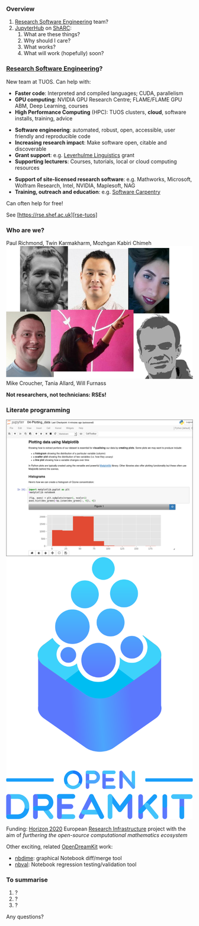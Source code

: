 ### Overview

1. [Research Software Engineering][rse-tuos] team?
1. [JupyterHub][jupyterhub-docs] on [ShARC][sharc-docs]: 
    1. What are these things?
    1. Why should I care?
    1. What works?
    1. What will work (hopefully) soon?

[jupyterhub-docs]: https://jupyterhub.readthedocs.io/en/latest/ "JupyterHub documentation"
[rse-tuos]: http://rse.shef.ac.uk/ "University of Sheffield's Research Software Engineering (RSE) team"
[sharc-docs]: http://docs.hpc.shef.ac.uk/en/latest/sharc/ "ShARC computer cluster"



### [Research Software Engineering][rse-tuos]?

New team at TUOS.  Can help with:

* **Faster code**: Interpreted and compiled languages; CUDA, parallelism 
* **GPU computing**: NVIDIA GPU Research Centre; FLAME/FLAME GPU ABM, Deep Learning, courses 
* **High Performance Computing** (HPC): TUOS clusters, **cloud**, software installs, training, advice  

[rse-tuos]: http://rse.shef.ac.uk/ "University of Sheffield's Research Software Engineering (RSE) team"



* **Software engineering**: automated, robust, open, accessible, user friendly and reproducible code 
* **Increasing research impact**: Make software open, citable and discoverable 
* **Grant support**: e.g. [Leverhulme Linguistics][dagmar-project] grant
* **Supporting lecturers**: Courses, tutorials, local or cloud computing resources

[dagmar-project]: http://rse.shef.ac.uk/blog/linuistics_grant_2016/



* **Support of site-licensed research software**: e.g. Mathworks, Microsoft, Wolfram Research, Intel, NVIDIA, Maplesoft, NAG
* **Training, outreach and education**: e.g. [Software Carpentry][soft-carp]

[soft-carp]: https://software-carpentry.org/lessons/

Can often help for free! 

See [https://rse.shef.ac.uk][rse-tuos] 

[rse-tuos]: http://rse.shef.ac.uk/ "University of Sheffield's Research Software Engineering (RSE) team"



### Who are we?

Paul Richmond, Twin Karmakharm, Mozhgan Kabiri Chimeh
<img src="resources/rse-team.png" alt="TUOS RSE team" id="rse-team" />
Mike Croucher, Tania Allard, Will Furnass

**Not researchers, not technicians: RSEs!**



### Literate programming

<img src="resources/jupyter_notebook_example.png" alt="Jupyter Notebook example" id="jupyter-nb-ex" />



<!-- OpenDreamKit -->
<img src="resources/odk-logo.svg" alt="OpenDreamKit logo" id="odk-logo" />

Funding: [Horizon 2020][h2020] European [Research Infrastructure][eu-res-infra] project
with the aim of *furthering the open-source computational mathematics ecosystem*

Other exciting, related [OpenDreamKit][odk] work:

* [nbdime][nbdime]: graphical Notebook diff/merge tool
* [nbval][nbval]: Notebook regression testing/validation tool

[odk]: http://opendreamkit.org/ 
[h2020]: https://ec.europa.eu/programmes/horizon2020/
[eu-res-infra]:_https://ec.europa.eu/programmes/horizon2020/en/h2020-section/european-research-infrastructures-including-e-infrastructures
[nbdime]: https://nbdime.readthedocs.io/en/latest/
[nbval]: https://github.com/computationalmodelling/nbval



### To summarise

1. ?
1. ?
1. ?

Any questions?
